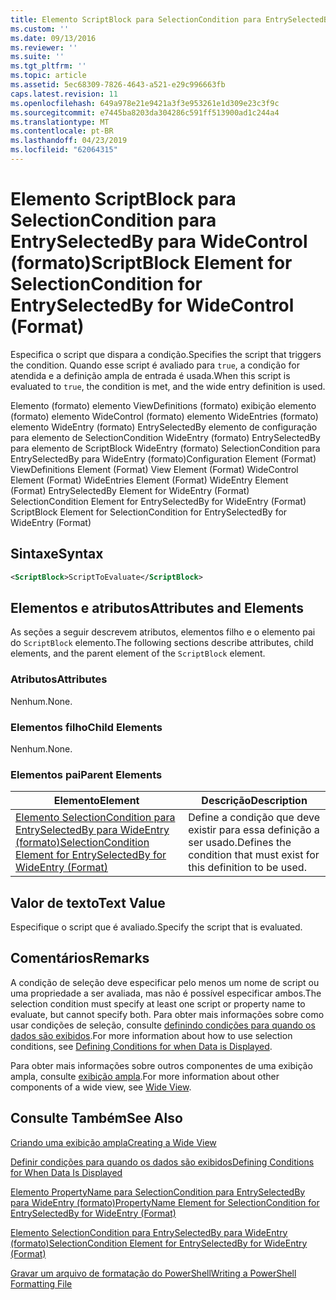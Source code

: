 ```yaml
---
title: Elemento ScriptBlock para SelectionCondition para EntrySelectedBy para WideControl (formato) | Microsoft Docs
ms.custom: ''
ms.date: 09/13/2016
ms.reviewer: ''
ms.suite: ''
ms.tgt_pltfrm: ''
ms.topic: article
ms.assetid: 5ec68309-7826-4643-a521-e29c996663fb
caps.latest.revision: 11
ms.openlocfilehash: 649a978e21e9421a3f3e953261e1d309e23c3f9c
ms.sourcegitcommit: e7445ba8203da304286c591ff513900ad1c244a4
ms.translationtype: MT
ms.contentlocale: pt-BR
ms.lasthandoff: 04/23/2019
ms.locfileid: "62064315"
---
```

# <a name="scriptblock-element-for-selectioncondition-for-entryselectedby-for-widecontrol-format"></a><span data-ttu-id="b31b4-102">Elemento ScriptBlock para SelectionCondition para EntrySelectedBy para WideControl (formato)</span><span class="sxs-lookup"><span data-stu-id="b31b4-102">ScriptBlock Element for SelectionCondition for EntrySelectedBy for WideControl (Format)</span></span>

<span data-ttu-id="b31b4-103">Especifica o script que dispara a condição.</span><span class="sxs-lookup"><span data-stu-id="b31b4-103">Specifies the script that triggers the condition.</span></span> <span data-ttu-id="b31b4-104">Quando esse script é avaliado para `true`, a condição for atendida e a definição ampla de entrada é usada.</span><span class="sxs-lookup"><span data-stu-id="b31b4-104">When this script is evaluated to `true`, the condition is met, and the wide entry definition is used.</span></span>

<span data-ttu-id="b31b4-105">Elemento (formato) elemento ViewDefinitions (formato) exibição elemento (formato) elemento WideControl (formato) elemento WideEntries (formato) elemento WideEntry (formato) EntrySelectedBy elemento de configuração para elemento de SelectionCondition WideEntry (formato) EntrySelectedBy para elemento de ScriptBlock WideEntry (formato) SelectionCondition para EntrySelectedBy para WideEntry (formato)</span><span class="sxs-lookup"><span data-stu-id="b31b4-105">Configuration Element (Format) ViewDefinitions Element (Format) View Element (Format) WideControl Element (Format) WideEntries Element (Format) WideEntry Element (Format) EntrySelectedBy Element for WideEntry (Format) SelectionCondition Element for EntrySelectedBy for WideEntry (Format) ScriptBlock Element for SelectionCondition for EntrySelectedBy for WideEntry (Format)</span></span>

## <a name="syntax"></a><span data-ttu-id="b31b4-106">Sintaxe</span><span class="sxs-lookup"><span data-stu-id="b31b4-106">Syntax</span></span>

```xml
<ScriptBlock>ScriptToEvaluate</ScriptBlock>
```

## <a name="attributes-and-elements"></a><span data-ttu-id="b31b4-107">Elementos e atributos</span><span class="sxs-lookup"><span data-stu-id="b31b4-107">Attributes and Elements</span></span>

<span data-ttu-id="b31b4-108">As seções a seguir descrevem atributos, elementos filho e o elemento pai do `ScriptBlock` elemento.</span><span class="sxs-lookup"><span data-stu-id="b31b4-108">The following sections describe attributes, child elements, and the parent element of the `ScriptBlock` element.</span></span>

### <a name="attributes"></a><span data-ttu-id="b31b4-109">Atributos</span><span class="sxs-lookup"><span data-stu-id="b31b4-109">Attributes</span></span>

<span data-ttu-id="b31b4-110">Nenhum.</span><span class="sxs-lookup"><span data-stu-id="b31b4-110">None.</span></span>

### <a name="child-elements"></a><span data-ttu-id="b31b4-111">Elementos filho</span><span class="sxs-lookup"><span data-stu-id="b31b4-111">Child Elements</span></span>

<span data-ttu-id="b31b4-112">Nenhum.</span><span class="sxs-lookup"><span data-stu-id="b31b4-112">None.</span></span>

### <a name="parent-elements"></a><span data-ttu-id="b31b4-113">Elementos pai</span><span class="sxs-lookup"><span data-stu-id="b31b4-113">Parent Elements</span></span>

|<span data-ttu-id="b31b4-114">Elemento</span><span class="sxs-lookup"><span data-stu-id="b31b4-114">Element</span></span>|<span data-ttu-id="b31b4-115">Descrição</span><span class="sxs-lookup"><span data-stu-id="b31b4-115">Description</span></span>|
|-------------|-----------------|
|[<span data-ttu-id="b31b4-116">Elemento SelectionCondition para EntrySelectedBy para WideEntry (formato)</span><span class="sxs-lookup"><span data-stu-id="b31b4-116">SelectionCondition Element for EntrySelectedBy for WideEntry (Format)</span></span>](./selectioncondition-element-for-entryselectedby-for-widecontrol-format.md)|<span data-ttu-id="b31b4-117">Define a condição que deve existir para essa definição a ser usado.</span><span class="sxs-lookup"><span data-stu-id="b31b4-117">Defines the condition that must exist for this definition to be used.</span></span>|

## <a name="text-value"></a><span data-ttu-id="b31b4-118">Valor de texto</span><span class="sxs-lookup"><span data-stu-id="b31b4-118">Text Value</span></span>

<span data-ttu-id="b31b4-119">Especifique o script que é avaliado.</span><span class="sxs-lookup"><span data-stu-id="b31b4-119">Specify the script that is evaluated.</span></span>

## <a name="remarks"></a><span data-ttu-id="b31b4-120">Comentários</span><span class="sxs-lookup"><span data-stu-id="b31b4-120">Remarks</span></span>

<span data-ttu-id="b31b4-121">A condição de seleção deve especificar pelo menos um nome de script ou uma propriedade a ser avaliada, mas não é possível especificar ambos.</span><span class="sxs-lookup"><span data-stu-id="b31b4-121">The selection condition must specify at least one script or property name to evaluate, but cannot specify both.</span></span> <span data-ttu-id="b31b4-122">Para obter mais informações sobre como usar condições de seleção, consulte [definindo condições para quando os dados são exibidos](./defining-conditions-for-displaying-data.md).</span><span class="sxs-lookup"><span data-stu-id="b31b4-122">For more information about how to use selection conditions, see [Defining Conditions for when Data is Displayed](./defining-conditions-for-displaying-data.md).</span></span>

<span data-ttu-id="b31b4-123">Para obter mais informações sobre outros componentes de uma exibição ampla, consulte [exibição ampla](./creating-a-wide-view.md).</span><span class="sxs-lookup"><span data-stu-id="b31b4-123">For more information about other components of a wide view, see [Wide View](./creating-a-wide-view.md).</span></span>

## <a name="see-also"></a><span data-ttu-id="b31b4-124">Consulte Também</span><span class="sxs-lookup"><span data-stu-id="b31b4-124">See Also</span></span>

[<span data-ttu-id="b31b4-125">Criando uma exibição ampla</span><span class="sxs-lookup"><span data-stu-id="b31b4-125">Creating a Wide View</span></span>](./creating-a-wide-view.md)

[<span data-ttu-id="b31b4-126">Definir condições para quando os dados são exibidos</span><span class="sxs-lookup"><span data-stu-id="b31b4-126">Defining Conditions for When Data Is Displayed</span></span>](./defining-conditions-for-displaying-data.md)

[<span data-ttu-id="b31b4-127">Elemento PropertyName para SelectionCondition para EntrySelectedBy para WideEntry (formato)</span><span class="sxs-lookup"><span data-stu-id="b31b4-127">PropertyName Element for SelectionCondition for EntrySelectedBy for WideEntry (Format)</span></span>](./propertyname-element-for-selectioncondition-for-entryselectedby-for-wideentry-format.md)

[<span data-ttu-id="b31b4-128">Elemento SelectionCondition para EntrySelectedBy para WideEntry (formato)</span><span class="sxs-lookup"><span data-stu-id="b31b4-128">SelectionCondition Element for EntrySelectedBy for WideEntry (Format)</span></span>](./selectioncondition-element-for-entryselectedby-for-widecontrol-format.md)

[<span data-ttu-id="b31b4-129">Gravar um arquivo de formatação do PowerShell</span><span class="sxs-lookup"><span data-stu-id="b31b4-129">Writing a PowerShell Formatting File</span></span>](./writing-a-powershell-formatting-file.md)
